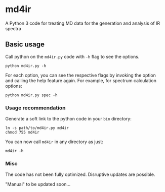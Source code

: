 # md4ir

A Python 3 code for treating MD data for the generation and analysis of IR spectra

## Basic usage

Call python on the `md4ir.py` code with `-h` flag to see the options. 
```
python md4ir.py -h
```

For each option, you can see the respective flags by invoking the option and calling the help feature again. For example, for spectrum calculation options:
```
python md4ir.py spec -h
```
### Usage recommendation

Generate a soft link to the python code in your `bin` directory:
```
ln -s path/to/md4ir.py md4ir
chmod 755 md4ir
```

You can now call `md4ir` in any directory as just:
```
md4ir -h
```


### Misc
The code has not been fully optimized. Disruptive updates are possible.

"Manual" to be updated soon...
